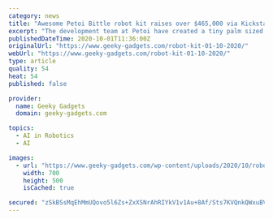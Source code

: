 ```yaml
---
category: news
title: "Awesome Petoi Bittle robot kit raises over $465,000 via Kickstarter"
excerpt: "The development team at Petoi have created a tiny palm sized robot dog named Bittle. Designed for STEM education and fun the robot has been designed to"
publishedDateTime: 2020-10-01T11:36:00Z
originalUrl: "https://www.geeky-gadgets.com/robot-kit-01-10-2020/"
webUrl: "https://www.geeky-gadgets.com/robot-kit-01-10-2020/"
type: article
quality: 54
heat: 54
published: false

provider:
  name: Geeky Gadgets
  domain: geeky-gadgets.com

topics:
  - AI in Robotics
  - AI

images:
  - url: "https://www.geeky-gadgets.com/wp-content/uploads/2020/10/robot.jpg"
    width: 700
    height: 500
    isCached: true

secured: "zSkBSsMqEhMmUQovo5l6Zs+ZxXSNrAhRIYkV1v1Au+8Af/Sts7KVQnkQWxuBVQ2IKnLtqPPKK7iqf8aRhwlL9WjRTu39aaeMDrR/7YYwluoiEfejDeF+6cIb31UXQLzX05vwimdavaldYwV8+YKFiE3WcWcWT8xS8RQAIpN3qhjtIbg+bv2VB+ADsaTWrEl7UaU5bqf2d/rMCTgaz+A5V/htrqO8INgnYKCkRaQyjh4FfoXDcXirjPy0dgF1vy5J8xk0LNQYzNAc3k1qoe+EBQUaj6dg6IFYntQSwCfLHNHaAGWt68lVqyXZknWCE7beEsIISu4Ad8u7C5GlWj0F6pwvWt8wVsoJrEGgrsLGLvg=;Vu//Ck+SkBmqIpdY9KCyLA=="
---
```


